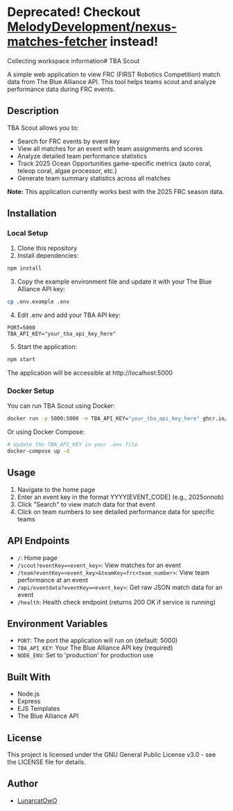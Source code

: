 # Deprecated! Checkout [MelodyDevelopment/nexus-matches-fetcher](https://github.com/MelodyDevelopment/nexus-matches-fetcher) instead!


Collecting workspace information# TBA Scout

A simple web application to view FRC (FIRST Robotics Competition) match data from The Blue Alliance API. This tool helps teams scout and analyze performance data during FRC events.

## Description

TBA Scout allows you to:
- Search for FRC events by event key
- View all matches for an event with team assignments and scores
- Analyze detailed team performance statistics
- Track 2025 Ocean Opportunities game-specific metrics (auto coral, teleop coral, algae processor, etc.)
- Generate team summary statistics across all matches

**Note:** This application currently works best with the 2025 FRC season data.

## Installation

### Local Setup

1. Clone this repository
2. Install dependencies:

```bash
npm install
```

3. Copy the example environment file and update it with your The Blue Alliance API key:

```bash
cp .env.example .env
```

4. Edit .env and add your TBA API key:

```
PORT=5000
TBA_API_KEY="your_tba_api_key_here"
```

5. Start the application:

```bash
npm start
```

The application will be accessible at http://localhost:5000

### Docker Setup

You can run TBA Scout using Docker:

```bash
docker run -p 5000:5000 -e TBA_API_KEY="your_tba_api_key_here" ghcr.io/lunarcatowo/tba-scout:main
```

Or using Docker Compose:

```bash
# Update the TBA_API_KEY in your .env file
docker-compose up -d
```

## Usage

1. Navigate to the home page
2. Enter an event key in the format YYYY[EVENT_CODE] (e.g., 2025onnob)
3. Click "Search" to view match data for that event
4. Click on team numbers to see detailed performance data for specific teams

## API Endpoints

- `/`: Home page
- `/scout?eventKey=<event_key>`: View matches for an event
- `/team?eventKey=<event_key>&teamKey=frc<team_number>`: View team performance at an event
- `/api/eventdata?eventKey=<event_key>`: Get raw JSON match data for an event
- `/health`: Health check endpoint (returns 200 OK if service is running)

## Environment Variables

- `PORT`: The port the application will run on (default: 5000)
- `TBA_API_KEY`: Your The Blue Alliance API key (required)
- `NODE_ENV`: Set to 'production' for production use

## Built With

- Node.js
- Express
- EJS Templates
- The Blue Alliance API

## License

This project is licensed under the GNU General Public License v3.0 - see the LICENSE file for details.

## Author

- [LunarcatOwO](https://github.com/LunarcatOwO)

